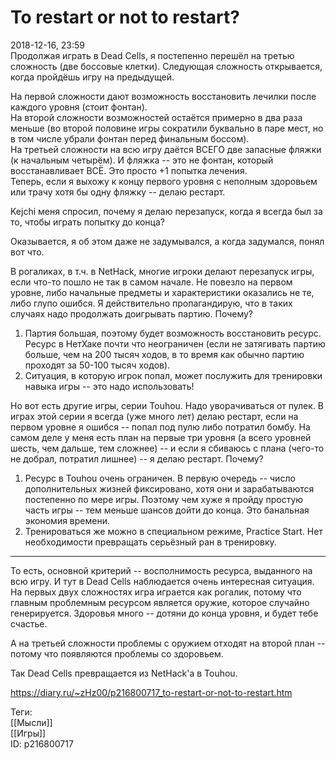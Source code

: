 To restart or not to restart?
==============================

   
 2018-12-16, 23:59   
  Продолжая играть в Dead Cells, я постепенно перешёл на третью сложность (две боссовые клетки). Следующая сложность открывается, когда пройдёшь игру на предыдущей.   
   
 На первой сложности дают возможность восстановить лечилки после каждого уровня (стоит фонтан).   
 На второй сложности возможностей остаётся примерно в два раза меньше (во второй половине игры сократили буквально в паре мест, но в том числе убрали фонтан перед финальным боссом).   
 На третьей сложности на всю игру даётся ВСЕГО две запасные фляжки (к начальным четырём). И фляжка -- это не фонтан, который восстанавливает ВСЁ. Это просто +1 попытка лечения.   
 Теперь, если я выхожу к концу первого уровня с неполным здоровьем или трачу хотя бы одну фляжку -- делаю рестарт.   
   
 Kejchi меня спросил, почему я делаю перезапуск, когда я всегда был за то, чтобы играть попытку до конца?   
   
 Оказывается, я об этом даже не задумывался, а когда задумался, понял вот что.   
   
 В рогаликах, в т.ч. в NetHack, многие игроки делают перезапуск игры, если что-то пошло не так в самом начале. Не повезло на первом уровне, либо начальные предметы и характеристики оказались не те, либо глупо ошибся. Я действительно пропагандирую, что в таких случаях надо продолжать доигрывать партию. Почему?   
   
 1. Партия большая, поэтому будет возможность восстановить ресурс. Ресурс в НетХаке почти что неограничен (если не затягивать партию больше, чем на 200 тысяч ходов, в то время как обычно партию проходят за 50-100 тысяч ходов).   
 2. Ситуация, в которую игрок попал, может послужить для тренировки навыка игры -- это надо использовать!   
   
 Но вот есть другие игры, серии Touhou. Надо уворачиваться от пулек. В играх этой серии я всегда (уже много лет) делаю рестарт, если на первом уровне я ошибся -- попал под пулю либо потратил бомбу. На самом деле у меня есть план на первые три уровня (а всего уровней шесть, чем дальше, тем сложнее) -- и если я сбиваюсь с плана (чего-то не добрал, потратил лишнее) -- я делаю рестарт. Почему?   
   
 1. Ресурс в Touhou очень ограничен. В первую очередь -- число дополнительных жизней фиксировано, хотя они и зарабатываются постепенно по мере игры. Поэтому чем хуже я пройду простую часть игры -- тем меньше шансов дойти до конца. Это банальная экономия времени.   
 2. Тренироваться же можно в специальном режиме, Practice Start. Нет необходимости превращать серьёзный ран в тренировку.   
   
 ***   
   
 То есть, основной критерий -- восполнимость ресурса, выданного на всю игру. И тут в Dead Cells наблюдается очень интересная ситуация. На первых двух сложностях игра играется как рогалик, потому что главным проблемным ресурсом является оружие, которое случайно генерируется. Здоровья много -- дотяни до конца уровня, и будет тебе счастье.   
   
 А на третьей сложности проблемы с оружием отходят на второй план -- потому что появляются проблемы со здоровьем.   
   
 Так Dead Cells превращается из NetHack'а в Touhou.   
    
 <https://diary.ru/~zHz00/p216800717_to-restart-or-not-to-restart.htm>   
   
 Теги:   
 [[Мысли]]   
 [[Игры]]   
 ID: p216800717